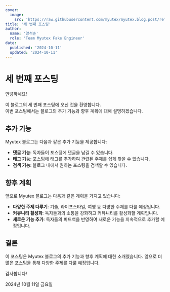 ```yaml
---
cover:
  image:
    src: 'https://raw.githubusercontent.com/myutex/myutex.blog.post/refs/heads/main/assets/images/cover-news.png'
title: '세 번째 포스팅'
author:
  name: '양석순'
  role: 'Team Myutex Fake Engineer'
date:
  published: '2024-10-11'
  updated: '2024-10-11'
---
```


# 세 번째 포스팅

안녕하세요!

이 블로그의 세 번째 포스팅에 오신 것을 환영합니다.  
이번 포스팅에서는 블로그의 추가 기능과 향후 계획에 대해 설명하겠습니다.

## 추가 기능

Myutex 블로그는 다음과 같은 추가 기능을 제공합니다:

- **댓글 기능**: 독자들이 포스팅에 댓글을 남길 수 있습니다.
- **태그 기능**: 포스팅에 태그를 추가하여 관련된 주제를 쉽게 찾을 수 있습니다.
- **검색 기능**: 블로그 내에서 원하는 포스팅을 검색할 수 있습니다.

## 향후 계획

앞으로 Myutex 블로그는 다음과 같은 계획을 가지고 있습니다:

- **다양한 주제 다루기**: 기술, 라이프스타일, 여행 등 다양한 주제를 다룰 예정입니다.
- **커뮤니티 활성화**: 독자들과의 소통을 강화하고 커뮤니티를 활성화할 계획입니다.
- **새로운 기능 추가**: 독자들의 피드백을 반영하여 새로운 기능을 지속적으로 추가할 예정입니다.

## 결론

이 포스팅은 Myutex 블로그의 추가 기능과 향후 계획에 대한 소개였습니다. 앞으로 더 많은 포스팅을 통해 다양한 주제를 다룰 예정입니다.

감사합니다!

2024년 10월 11일 금요일
